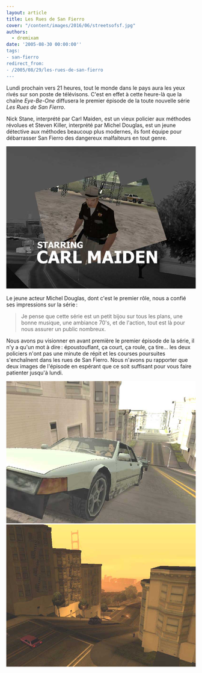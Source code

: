 ```yaml
---
layout: article
title: Les Rues de San Fierro
cover: "/content/images/2016/06/streetsofsf.jpg"
authors:
  - dremixam
date: '2005-08-30 00:00:00''
tags:
- san-fierro
redirect_from:
- /2005/08/29/les-rues-de-san-fierro
---
```


Lundi prochain vers 21 heures, tout le monde dans le pays aura les yeux rivés sur son poste de télévisons. C'est en effet à cette heure-là que la chaîne _Eye-Be-One_ diffusera le premier épisode de la toute nouvelle série _Les Rues de San Fierro_.

Nick Stane, interprété par Carl Maiden, est un vieux policier aux méthodes révolues et Steven Killer, interprété par Michel Douglas, est un jeune détective aux méthodes beaucoup plus modernes, ils font équipe pour débarrasser San Fierro des dangereux malfaiteurs en tout genre.

![](/content/images/2016/06/streetsofsf2.jpg)

Le jeune acteur Michel Douglas, dont c'est le premier rôle, nous a confié ses impressions sur la série :

> Je pense que cette série est un petit bijou sur tous les plans, une bonne musique, une ambiance 70's, et de l'action, tout est là pour nous assurer un public nombreux.

Nous avons pu visionner en avant première le premier épisode de la série, il n'y a qu'un mot à dire : époustouflant, ça court, ça roule, ça tire… les deux policiers n'ont pas une minute de répit et les courses poursuites s'enchaînent dans les rues de San Fierro. Nous n'avons pu rapporter que deux images de l'épisode en espérant que ce soit suffisant pour vous faire patienter jusqu'à lundi.

![](/content/images/2016/06/streetsofsf3.jpg)
![](/content/images/2016/06/streetsofsf4.jpg)
